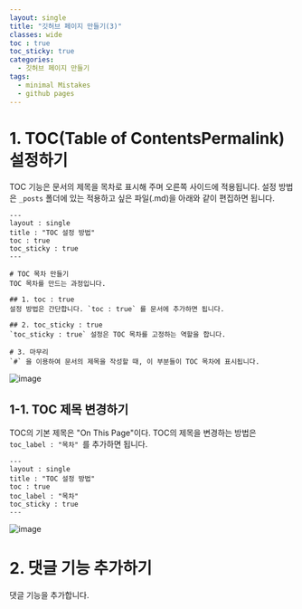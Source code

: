 ```yaml
---
layout: single
title: "깃허브 페이지 만들기(3)"
classes: wide
toc : true
toc_sticky: true
categories:
  - 깃허브 페이지 만들기
tags:
  - minimal Mistakes
  - github pages
---
```


# 1. TOC(Table of ContentsPermalink) 설정하기

TOC 기능은 문서의 제목을 목차로 표시해 주며 오른쪽 사이드에 적용됩니다. 설정 방법은 `_posts` 폴더에 있는 적용하고 싶은 파일(.md)을 아래와 같이 편집하면 됩니다.  

```
---
layout : single
title : "TOC 설정 방법"
toc : true
toc_sticky : true
---

# TOC 목차 만들기  
TOC 목차를 만드는 과정입니다.

## 1. toc : true  
설정 방법은 간단합니다. `toc : true` 를 문서에 추가하면 됩니다.

## 2. toc_sticky : true  
`toc_sticky : true` 설정은 TOC 목차를 고정하는 역할을 합니다.

# 3. 마무리  
`#` 을 이용하여 문서의 제목을 작성할 때, 이 부분들이 TOC 목차에 표시됩니다. 
```

![image](https://user-images.githubusercontent.com/47412229/193985548-9e2cf8fe-645a-4cb8-a0b1-ac29e926b698.png)

## 1-1. TOC 제목 변경하기  

TOC의 기본 제목은 "On This Page"이다. TOC의 제목을 변경하는 방법은 `toc_label : "목차" `를 추가하면 됩니다.  

```
---
layout : single
title : "TOC 설정 방법"
toc : true
toc_label : "목차"
toc_sticky : true
---
```  

![image](https://user-images.githubusercontent.com/47412229/193987787-e6e76fbe-e043-421a-9d80-4099b00c7fae.png)  

# 2. 댓글 기능 추가하기  
댓글 기능을 추가합니다.  

